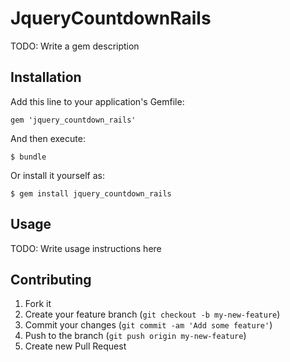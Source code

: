 # JqueryCountdownRails

TODO: Write a gem description

## Installation

Add this line to your application's Gemfile:

    gem 'jquery_countdown_rails'

And then execute:

    $ bundle

Or install it yourself as:

    $ gem install jquery_countdown_rails

## Usage

TODO: Write usage instructions here

## Contributing

1. Fork it
2. Create your feature branch (`git checkout -b my-new-feature`)
3. Commit your changes (`git commit -am 'Add some feature'`)
4. Push to the branch (`git push origin my-new-feature`)
5. Create new Pull Request
